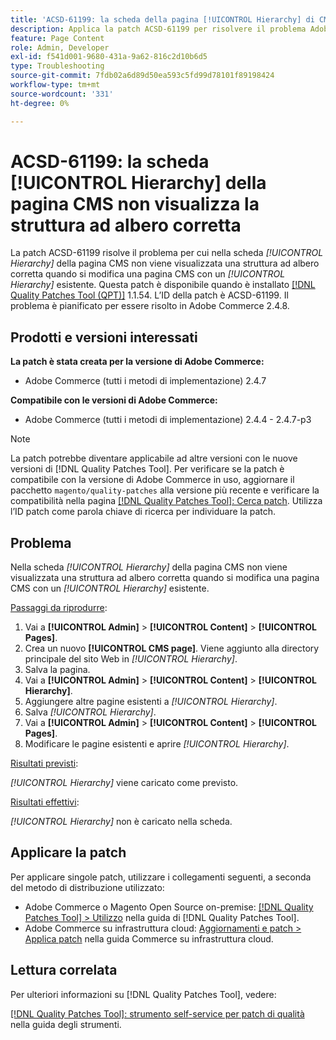 ```yaml
---
title: 'ACSD-61199: la scheda della pagina [!UICONTROL Hierarchy] di CMS non visualizza la struttura ad albero corretta'
description: Applica la patch ACSD-61199 per risolvere il problema Adobe Commerce, se nella scheda *[!UICONTROL Hierarchy]* della pagina CMS non viene visualizzata una struttura ad albero corretta durante la modifica di una pagina CMS con un *[!UICONTROL Hierarchy]* esistente.
feature: Page Content
role: Admin, Developer
exl-id: f541d001-9680-431a-9a62-816c2d10b6d5
type: Troubleshooting
source-git-commit: 7fdb02a6d89d50ea593c5fd99d78101f89198424
workflow-type: tm+mt
source-wordcount: '331'
ht-degree: 0%

---
```


# ACSD-61199: la scheda [!UICONTROL Hierarchy] della pagina CMS non visualizza la struttura ad albero corretta

La patch ACSD-61199 risolve il problema per cui nella scheda *[!UICONTROL Hierarchy]* della pagina CMS non viene visualizzata una struttura ad albero corretta quando si modifica una pagina CMS con un *[!UICONTROL Hierarchy]* esistente. Questa patch è disponibile quando è installato [[!DNL Quality Patches Tool (QPT)]](/help/tools/quality-patches-tool/quality-patches-tool-to-self-serve-quality-patches.md) 1.1.54. L’ID della patch è ACSD-61199. Il problema è pianificato per essere risolto in Adobe Commerce 2.4.8.

## Prodotti e versioni interessati

**La patch è stata creata per la versione di Adobe Commerce:**

* Adobe Commerce (tutti i metodi di implementazione) 2.4.7

**Compatibile con le versioni di Adobe Commerce:**

* Adobe Commerce (tutti i metodi di implementazione) 2.4.4 - 2.4.7-p3

>[!NOTE]
>
>La patch potrebbe diventare applicabile ad altre versioni con le nuove versioni di [!DNL Quality Patches Tool]. Per verificare se la patch è compatibile con la versione di Adobe Commerce in uso, aggiornare il pacchetto `magento/quality-patches` alla versione più recente e verificare la compatibilità nella pagina [[!DNL Quality Patches Tool]: Cerca patch](https://experienceleague.adobe.com/tools/commerce-quality-patches/index.html?lang=it). Utilizza l’ID patch come parola chiave di ricerca per individuare la patch.

## Problema

Nella scheda *[!UICONTROL Hierarchy]* della pagina CMS non viene visualizzata una struttura ad albero corretta quando si modifica una pagina CMS con un *[!UICONTROL Hierarchy]* esistente.

<u>Passaggi da riprodurre</u>:

1. Vai a **[!UICONTROL Admin]** > **[!UICONTROL Content]** > **[!UICONTROL Pages]**.
1. Crea un nuovo **[!UICONTROL CMS page]**. Viene aggiunto alla directory principale del sito Web in *[!UICONTROL Hierarchy]*.
1. Salva la pagina.
1. Vai a **[!UICONTROL Admin]** > **[!UICONTROL Content]** > **[!UICONTROL Hierarchy]**.
1. Aggiungere altre pagine esistenti a *[!UICONTROL Hierarchy]*.
1. Salva *[!UICONTROL Hierarchy]*.
1. Vai a **[!UICONTROL Admin]** > **[!UICONTROL Content]** > **[!UICONTROL Pages]**.
1. Modificare le pagine esistenti e aprire *[!UICONTROL Hierarchy]*.

<u>Risultati previsti</u>:

*[!UICONTROL Hierarchy]* viene caricato come previsto.

<u>Risultati effettivi</u>:

*[!UICONTROL Hierarchy]* non è caricato nella scheda.

## Applicare la patch

Per applicare singole patch, utilizzare i collegamenti seguenti, a seconda del metodo di distribuzione utilizzato:

* Adobe Commerce o Magento Open Source on-premise: [[!DNL Quality Patches Tool] > Utilizzo](/help/tools/quality-patches-tool/usage.md) nella guida di [!DNL Quality Patches Tool].
* Adobe Commerce su infrastruttura cloud: [Aggiornamenti e patch > Applica patch](https://experienceleague.adobe.com/docs/commerce-cloud-service/user-guide/develop/upgrade/apply-patches.html?lang=it) nella guida Commerce su infrastruttura cloud.

## Lettura correlata

Per ulteriori informazioni su [!DNL Quality Patches Tool], vedere:

[[!DNL Quality Patches Tool]: strumento self-service per patch di qualità](/help/tools/quality-patches-tool/quality-patches-tool-to-self-serve-quality-patches.md) nella guida degli strumenti.

